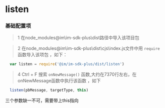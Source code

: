 # listen

### 基础配置项
  > 1 在node_modules\@im\im-sdk-plus\dist路径中导入该项目包
  
  > 2 在node_modules\@im\im-sdk-plus\dist\cjs\index.js文件中用 `require` 函数导入该项包 ，如下：
  
  ```JavaScript
    var listen = require('@im/im-sdk-plus/dist/listen')
  ```
    
  > 4 Ctrl + F 搜索 `onNewMessage()` 函数,大约在7370行左右，在onNewMessage函数中执行该函数 ，如下
  
  ```JavaScript
    listen(pbMessage, targetType, this)
  ```
  三个参数缺一不可，需要带上this指向

